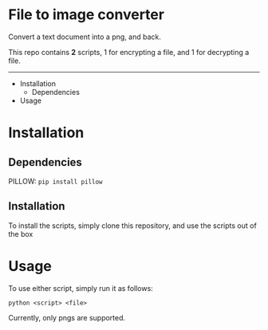 # File to image converter

Convert a text document into a png, and back.

This repo contains **2** scripts, 1 for encrypting a file, and 1 for decrypting a file.

---

- Installation
    - Dependencies
- Usage


# Installation

Dependencies
-

PILLOW:
`pip install pillow`

Installation
-
To install the scripts, simply clone this repository, and use the scripts out of the box

# Usage

To use either script, simply run it as follows:

`python <script> <file>`

Currently, only pngs are supported.
